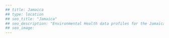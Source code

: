 ```yaml
---
## title: Jamaica
## type: location
## seo_title: "Jamaica"
## seo_description: "Environmental Health data profiles for the Jamaica neighborhood of NYC."
## seo_image: 
---
```

